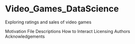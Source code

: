 # Video_Games_DataScience
Exploring ratings and sales of video games
 
Motivation
File Descriptions
How to Interact
Licensing
Authors
Acknowledgements

